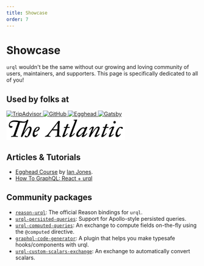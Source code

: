 ```yaml
---
title: Showcase
order: 7
---
```


# Showcase

`urql` wouldn't be the same without our growing and loving community of users,
maintainers, and supporters. This page is specifically dedicated to all of you!

## Used by folks at

<a href="https://tripadvisor.com">
<img alt="TripAdvisor" height="60" src="./assets/logos/tripadvisor.png" />
</a>

<a href="https://github.com">
<img alt="GitHub" height="60" src="./assets/logos/github.png" />
</a>

<a href="https://egghead.io">
<img alt="Egghead" height="60" src="./assets/logos/egghead.png" />
</a>

<a href="https://gatsbyjs.org">
<img alt="Gatsby" height="60" src="./assets/logos/gatsby.png" />
</a>

<a href="https://theatlantic.com/science/">
<img alt="The Atlantic" height="60" src="./assets/logos/the-atlantic.png" />
</a>

## Articles & Tutorials

- [Egghead Course](https://egghead.io/lessons/graphql-set-up-an-urql-graphql-provider-in-react?pl=introduction-to-urql-a-react-graphql-client-faaa2bf5)
  by [Ian Jones](https://twitter.com/_jonesian).
- [How To GraphQL: React + urql](https://www.howtographql.com/react-urql/0-introduction/)

## Community packages

- [`reason-urql`](https://github.com/FormidableLabs/reason-urql): The official Reason bindings for
  `urql`.
- [`urql-persisted-queries`](https://github.com/Daniel15/urql-persisted-queries): Support for
  Apollo-style persisted queries.
- [`urql-computed-queries`](https://github.com/Drawbotics/urql-computed-exchange): An exchange to
  compute fields on-the-fly using the `@computed` directive.
- [`graphql-code-generator`](https://graphql-code-generator.com/docs/plugins/typescript-urql): A plugin
  that helps you make typesafe hooks/components with urql.
- [`urql-custom-scalars-exchange`](https://github.com/clentfort/urql-custom-scalars-exchange): An exchange
  to automatically convert scalars.
